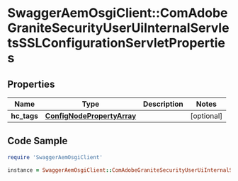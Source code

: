 # SwaggerAemOsgiClient::ComAdobeGraniteSecurityUserUiInternalServletsSSLConfigurationServletProperties

## Properties

Name | Type | Description | Notes
------------ | ------------- | ------------- | -------------
**hc_tags** | [**ConfigNodePropertyArray**](ConfigNodePropertyArray.md) |  | [optional] 

## Code Sample

```ruby
require 'SwaggerAemOsgiClient'

instance = SwaggerAemOsgiClient::ComAdobeGraniteSecurityUserUiInternalServletsSSLConfigurationServletProperties.new(hc_tags: null)
```


